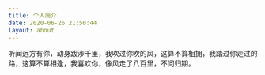 ```yaml
---
title: 个人简介
date: 2020-06-26 21:50:44
layout: about
---
```

听闻远方有你，动身跋涉千里，我吹过你吹的风，这算不算相拥，我踏过你走过的路，这算不算相逢，我喜欢你，像风走了八百里，不问归期。
